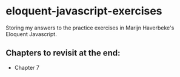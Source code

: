 # eloquent-javascript-exercises
 Storing my answers to the practice exercises in Marijn Haverbeke's Eloquent Javascript.

## Chapters to revisit at the end:
- Chapter 7